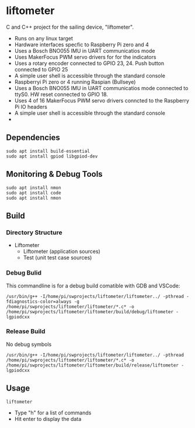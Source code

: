 # liftometer
C and C++ project for the  sailing device, "liftometer". 

- Runs on any linux target
- Hardware interfaces specfic to Raspberry Pi zero and 4
- Uses a Bosch BNO055 IMU in UART communicatios mode 
- Uses MakerFocus PWM servo drivers for for the indicators
- Uses a rotary encoder connected to GPIO 23, 24. Push button connected to GPIO 25
- A simple user shell is accessible through the standard console 
- Raspberryi Pi zero or 4 running Raspian (Bullseye)
- Uses a Bosch BNO055 IMU in UART communicatios mode connected to ttyS0. HW reset connected to GPIO 18.
- Uses 4 of 16 MakerFocus PWM servo drivers conncted to the Raspberry Pi IO headers
- A simple user shell is accessible through the standard console
- 
## Dependencies

```
sudo apt install build-essential
sudo apt install gpiod libgpiod-dev
````

## Monitoring & Debug Tools
```
sudo apt install nmon
sudo apt install code
sudo apt install nmon
```
## Build
### Directory Structure
* Liftometer
  * Liftometer (application sources)
  * Test (unit test case sources)
  
### Debug Bulid
This commandline is for a debug build comatible with GDB and VSCode:
```
/usr/bin/g++ -I/home/pi/swprojects/liftometer/liftometer../ -pthread -fdiagnostics-color=always -g /home/pi/swprojects/liftometer/liftometer/*.c* -o /home/pi/swprojects/liftometer/liftometer/build/debug/liftometer -lgpiodcxx
```
### Release Build
No debug symbols
```
/usr/bin/g++ -I/home/pi/swprojects/liftometer/liftometer../ -pthread /home/pi/swprojects/liftometer/liftometer/*.c* -o /home/pi/swprojects/liftometer/liftometer/build/release/liftometer -lgpiodcxx
```

## Usage
```
liftometer
```
* Type "h" for a list of commands
* Hit enter to display the data


